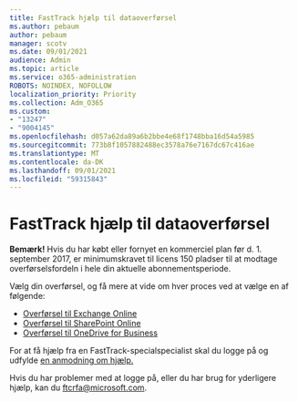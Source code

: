 ```yaml
---
title: FastTrack hjælp til dataoverførsel
ms.author: pebaum
author: pebaum
manager: scotv
ms.date: 09/01/2021
audience: Admin
ms.topic: article
ms.service: o365-administration
ROBOTS: NOINDEX, NOFOLLOW
localization_priority: Priority
ms.collection: Adm_O365
ms.custom:
- "13247"
- "9004145"
ms.openlocfilehash: d057a62da89a6b2bbe4e68f1748bba16d54a5985
ms.sourcegitcommit: 773b8f1057882488ec3578a76e7167dc67c416ae
ms.translationtype: MT
ms.contentlocale: da-DK
ms.lasthandoff: 09/01/2021
ms.locfileid: "59315843"
---
```

# <a name="fasttrack-assistance-with-data-migration"></a>FastTrack hjælp til dataoverførsel

**Bemærk!** Hvis du har købt eller fornyet en kommerciel plan før d. 1. september 2017, er minimumskravet til licens 150 pladser til at modtage overførselsfordeln i hele din aktuelle abonnementsperiode.

Vælg din overførsel, og få mere at vide om hver proces ved at vælge en af følgende: 

- [Overførsel til Exchange Online](https://go.microsoft.com/fwlink/?linkid=2125831)
- [Overførsel til SharePoint Online](https://go.microsoft.com/fwlink/?linkid=2125639)
- [Overførsel til OneDrive for Business](https://go.microsoft.com/fwlink/?linkid=2125463)

For at få hjælp fra en FastTrack-specialspecialist skal du logge på og udfylde [en anmodning om hjælp.](https://go.microsoft.com/fwlink/?linkid=2125443)

Hvis du har problemer med at logge på, eller du har brug for yderligere hjælp, kan du ftcrfa@microsoft.com.